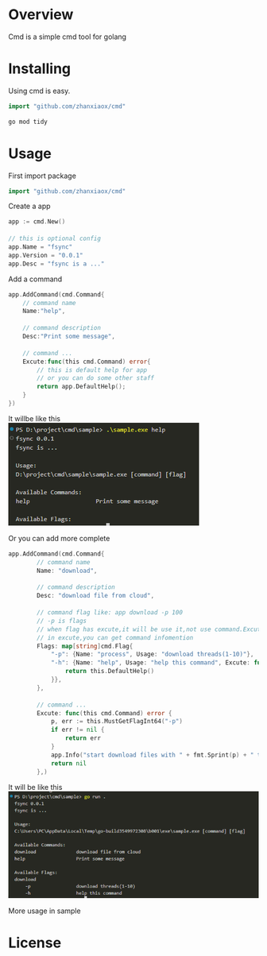# Overview

Cmd is a simple cmd tool for golang

# Installing

Using cmd is easy.

```go
import "github.com/zhanxiaox/cmd"
```

```bash
go mod tidy
```

# Usage

First import package

```go
import "github.com/zhanxiaox/cmd"
```

Create a app

```go
app := cmd.New()

// this is optional config
app.Name = "fsync"
app.Version = "0.0.1"
app.Desc = "fsync is a ..."
```

Add a command

```go
app.AddCommand(cmd.Command{
	// command name
	Name:"help",

	// command description
	Desc:"Print some message",

	// command ...
	Excute:func(this cmd.Command) error{
		// this is default help for app
		// or you can do some other staff
		return app.DefaultHelp();
	}
})
```

It willbe like this  
![add_single_command](assets/add_simple_command.png)

Or you can add more complete

```go
app.AddCommand(cmd.Command{
		// command name
		Name: "download",

		// command description
		Desc: "download file from cloud",

		// command flag like: app download -p 100
		// -p is flags
		// when flag has excute,it will be use it,not use command.Excute
		// in excute,you can get command infomention
		Flags: map[string]cmd.Flag{
			"-p": {Name: "process", Usage: "download threads(1-10)"},
			"-h": {Name: "help", Usage: "help this command", Excute: func(this cmd.Command) error {
				return this.DefaultHelp()
			}},
		},

		// command ...
		Excute: func(this cmd.Command) error {
			p, err := this.MustGetFlagInt64("-p")
			if err != nil {
				return err
			}
			app.Info("start download files with " + fmt.Sprint(p) + " threads")
			return nil
		},)
```

It will be like this  
![add_download_command](assets/add_download_commands.png)

More usage in sample

# License
